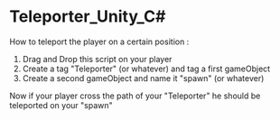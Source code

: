 # Teleporter_Unity_C#
How to teleport the player on a certain position :

1) Drag and Drop this script on your player
2) Create a tag "Teleporter" (or whatever) and tag a first gameObject
3) Create a second gameObject and name it "spawn" (or whatever)


Now if your player cross the path of your "Teleporter" he should be teleported on your "spawn"
